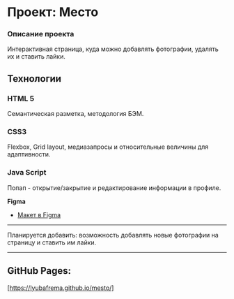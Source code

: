 # Проект: Место

### Описание проекта
Интерактивная страница, куда можно добавлять фотографии, удалять их и ставить лайки.

## Технологии
### HTML 5
Семантическая разметка, методология БЭМ.

### CSS3
Flexbox, Grid layout, медиазапросы и относительные величины для адаптивности.

### Java Script
Попап - открытие/закрытие и редактирование информации в профиле.

**Figma**

* [Макет в Figma](https://www.figma.com/file/2cn9N9jSkmxD84oJik7xL7/JavaScript.-Sprint-4?node-id=0%3A1)

---

Планируется добавить: возможность добавлять новые фотографии на страницу и ставить им лайки.

---

## GitHub Pages:
[https://lyubafrema.github.io/mesto/]
###
